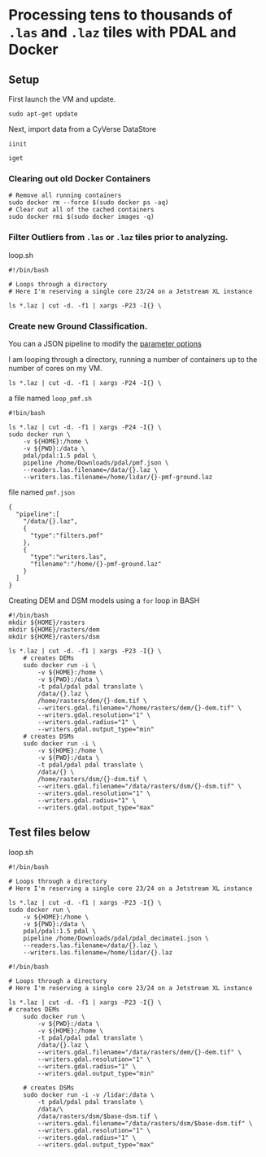 # Processing tens to thousands of `.las` and `.laz` tiles with PDAL and Docker

## Setup

First launch the VM and update.

```
sudo apt-get update
```

Next, import data from a CyVerse DataStore

```
iinit
```

```
iget 
```


### Clearing out old Docker Containers

```
# Remove all running containers
sudo docker rm --force $(sudo docker ps -aq)
# Clear out all of the cached containers
sudo docker rmi $(sudo docker images -q)
```

### Filter Outliers from `.las` or `.laz` tiles prior to analyzing.

loop.sh

```
#!/bin/bash

# Loops through a directory
# Here I'm reserving a single core 23/24 on a Jetstream XL instance

ls *.laz | cut -d. -f1 | xargs -P23 -I{} \
```

### Create new Ground Classification.

You can  a JSON pipeline to modify the [parameter options](https://www.pdal.io/stages/filters.pmf.html#options)

I am looping through a directory, running a number of containers up to the number of cores on my VM.

`ls *.laz | cut -d. -f1 | xargs -P24 -I{} \` 

a file named `loop_pmf.sh`
```
#!bin/bash

ls *.laz | cut -d. -f1 | xargs -P24 -I{} \
sudo docker run \
    -v ${HOME}:/home \
    -v ${PWD}:/data \
    pdal/pdal:1.5 pdal \
    pipeline /home/Downloads/pdal/pmf.json \
    --readers.las.filename=/data/{}.laz \
    --writers.las.filename=/home/lidar/{}-pmf-ground.laz

```
file named `pmf.json`
```
{
  "pipeline":[
    "/data/{}.laz",
    {
      "type":"filters.pmf"
    },
    {
      "type":"writers.las",
      "filename":"/home/{}-pmf-ground.laz"
    }
  ]
}
```


Creating DEM and DSM models using a `for` loop in BASH

```
#!/bin/bash
mkdir ${HOME}/rasters
mkdir ${HOME}/rasters/dem
mkdir ${HOME}/rasters/dsm

ls *.laz | cut -d. -f1 | xargs -P23 -I{} \
    # creates DEMs
    sudo docker run -i \
        -v ${HOME}:/home \
        -v ${PWD}:/data \
        -t pdal/pdal pdal translate \
        /data/{}.laz \
        /home/rasters/dem/{}-dem.tif \
        --writers.gdal.filename="/home/rasters/dem/{}-dem.tif" \
        --writers.gdal.resolution="1" \
        --writers.gdal.radius="1" \
        --writers.gdal.output_type="min"
    # creates DSMs    
    sudo docker run -i \
        -v ${HOME}:/home \
        -v ${PWD}:/data \
        -t pdal/pdal pdal translate \
        /data/{} \
        /home/rasters/dsm/{}-dsm.tif \
        --writers.gdal.filename="/data/rasters/dsm/{}-dsm.tif" \
        --writers.gdal.resolution="1" \
        --writers.gdal.radius="1" \
        --writers.gdal.output_type="max"
```

## Test files below

loop.sh

```
#!/bin/bash

# Loops through a directory
# Here I'm reserving a single core 23/24 on a Jetstream XL instance

ls *.laz | cut -d. -f1 | xargs -P23 -I{} \
sudo docker run \
    -v ${HOME}:/home \
    -v ${PWD}:/data \
    pdal/pdal:1.5 pdal \
    pipeline /home/Downloads/pdal/pdal_decimate1.json \
    --readers.las.filename=/data/{}.laz \
    --writers.las.filename=/home/lidar/{}.laz
```

```
#!/bin/bash

# Loops through a directory
# Here I'm reserving a single core 23/24 on a Jetstream XL instance

ls *.laz | cut -d. -f1 | xargs -P23 -I{} \
# creates DEMs
    sudo docker run \
        -v ${PWD}:/data \
        -v ${HOME}:/home \
        -t pdal/pdal pdal translate \
        /data/{}.laz \
        --writers.gdal.filename="/data/rasters/dem/{}-dem.tif" \
        --writers.gdal.resolution="1" \
        --writers.gdal.radius="1" \
        --writers.gdal.output_type="min"
        
    # creates DSMs    
    sudo docker run -i -v /lidar:/data \
        -t pdal/pdal pdal translate \
        /data/\
        /data/rasters/dsm/$base-dsm.tif \
        --writers.gdal.filename="/data/rasters/dsm/$base-dsm.tif" \
        --writers.gdal.resolution="1" \
        --writers.gdal.radius="1" \
        --writers.gdal.output_type="max"
```
